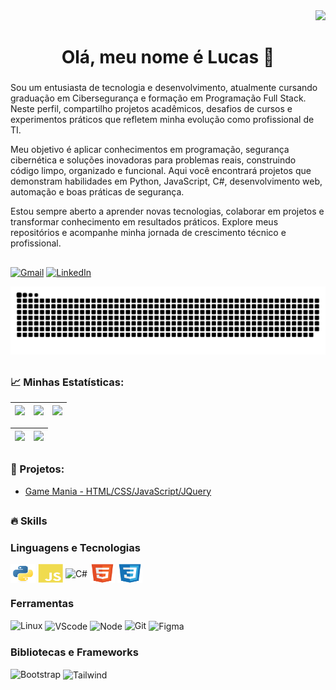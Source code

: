 
<!--**lucascarmo-glitch/lucascarmo-glitch** is a ✨ _special_ ✨ repository because its `README.md` (this file) appears on your GitHub profile. -->

<!-- ****************** Visit Counter ****************** -->
<div align="right">
      <img src="https://visitor-badge.laobi.icu/badge?page_id=lucascarmo-glitch.lucascarmo-glitch&"  />
  </div>
<!-- ****************** End- Visit counter ****************** -->

<!-- ****************** Hello World ****************** -->
<h1 align="center">
      Olá, meu nome é Lucas 👋 
</h1> 
<!-- ****************** End- Hello World ****************** -->

### <!--strip line-->

<!-- ****************** Presentation ****************** -->
<p>
Sou um entusiasta de tecnologia e desenvolvimento, atualmente cursando graduação em Cibersegurança e formação em Programação Full Stack. Neste perfil, compartilho projetos acadêmicos, desafios de cursos e experimentos práticos que refletem minha evolução como profissional de TI.

Meu objetivo é aplicar conhecimentos em programação, segurança cibernética e soluções inovadoras para problemas reais, construindo código limpo, organizado e funcional. Aqui você encontrará projetos que demonstram habilidades em Python, JavaScript, C#, desenvolvimento web, automação e boas práticas de segurança.

Estou sempre aberto a aprender novas tecnologias, colaborar em projetos e transformar conhecimento em resultados práticos. Explore meus repositórios e acompanhe minha jornada de crescimento técnico e profissional.
</p>
<!-- ****************** End- Presentation ****************** -->

## <!--stripe-line-->

<!-- ****************** Social & animation ****************** -->
<div align="left">

  [![Gmail](https://img.shields.io/badge/Gmail-D14836?style=for-the-badge&logo=gmail&logoColor=white)](mailto:lucas.carmo@iesb.edu.br)
  [![LinkedIn](https://img.shields.io/badge/LinkedIn-0077B5?style=for-the-badge&logo=linkedin&logoColor=white)](https://www.linkedin.com/in/lucas-silva-916a38341/)

</div>

<!--Snake animation-->
<img src="https://raw.githubusercontent.com/lucaslessaanacleto/lucaslessaanacleto/output/snake.svg" alt="Snake animation" />
<!-- ****************** End - Social & Animation ****************** -->

##  <!--stripe-line-->

<!-- ****************** Stats ****************** -->
<div align="center">

<h3 align="left">📈  Minhas Estatísticas:</h3>

| ![](https://github-profile-summary-cards.vercel.app/api/cards/stats?username=lucascarmo-glitch&theme=tokyonight) | ![](https://github-profile-summary-cards.vercel.app/api/cards/repos-per-language?username=lucascarmo-glitch&theme=tokyonight&hide=Pascal) | ![](https://github-profile-summary-cards.vercel.app/api/cards/most-commit-language?username=lucascarmo-glitch&theme=tokyonight) |
| :-: | :-: | :-: |

| ![](https://github-profile-summary-cards.vercel.app/api/cards/profile-details?username=lucascarmo-glitch&theme=tokyonight) | ![](https://github-readme-streak-stats.herokuapp.com/?user=lucascarmo-glitch&theme=tokyonight&hide_border=true&date_format=M%20j%5B%2C%20Y%5D&background=1A1B27&stroke=35AFA3&ring=BF91F3&fire=BF91F3&currStreakNum=BF91F3&sideNums=BF91F3&currStreakLabel=BF91F3&sideLabels=BF91F3&dates=35AFA3) |
| :-: | :-: |

</div> 
<!-- ****************** End - Stats ****************** -->

## <!--stripe-line-->

<!-- ****************** Projects ****************** -->
<div align="left">
  
  <h3 align="left">🚀 Projetos:</h3>

- [Game Mania - HTML/CSS/JavaScript/JQuery](https://github.com/lucascarmo-glitch/Senai_Front-End)

</div> 
<!-- ****************** End - Projects ****************** -->

## <!--stripe-line-->

<!-- ****************** Skills ****************** -->
<h3 align="left">🔥 Skills</h3>

<!-- Programming Languages -->
  <div style="flex-basis: 48%;">
    <h3>Linguagens e Tecnologias</h3>
    <img align="center" alt="Python" height="30" width="40" src="https://raw.githubusercontent.com/devicons/devicon/master/icons/python/python-original.svg"/> 
    <img align="center" alt="JS" height="30" width="40" src="https://raw.githubusercontent.com/devicons/devicon/master/icons/javascript/javascript-plain.svg"/>
    <img src="https://cdn.jsdelivr.net/gh/devicons/devicon/icons/csharp/csharp-original.svg" align="center" width="40" height="30" alt="C#" />
    <img align="center" alt="HTML" height="30" width="40" src="https://raw.githubusercontent.com/devicons/devicon/master/icons/html5/html5-original.svg"/>
    <img align="center" alt="CSS" height="30" width="40" src="https://raw.githubusercontent.com/devicons/devicon/master/icons/css3/css3-original.svg"/>
  </div>
  
  <!-- Tools & Frameworks -->
  <div style="flex-basis: 48%;">
    <h3>Ferramentas</h3>
    <img src="https://cdn.jsdelivr.net/gh/devicons/devicon/icons/linux/linux-original.svg" alt="Linux" width="40" height="30"/>
    <img align="center" alt="VScode" height="30" width="40" src="https://cdn.jsdelivr.net/gh/devicons/devicon/icons/vscode/vscode-original.svg">
    <img align="center" alt="Node" height="30" width="40" src="https://cdn.jsdelivr.net/gh/devicons/devicon/icons/nodejs/nodejs-original.svg">
    <img src="https://cdn.jsdelivr.net/gh/devicons/devicon/icons/git/git-original.svg" alt="Git" width="40" height="30"/>
    <img align="center" alt="Figma" height="30" width="40" src="https://cdn.jsdelivr.net/gh/devicons/devicon/icons/figma/figma-original.svg">
  </div>
  
  <!-- Libraries -->
  <div style="flex-basis: 48%;">
    <h3>Bibliotecas e Frameworks</h3>
    <img src="https://raw.githubusercontent.com/twbs/icons/main/icons/bootstrap.svg" alt="Bootstrap" align="" width="40" height="30">
    <img align="center" alt="Tailwind" src="https://skillicons.dev/icons?i=tailwind" width="40" height="30"/>
  </div>
